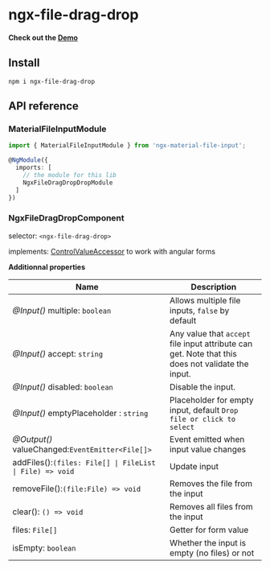# ngx-file-drag-drop

#### Check out the [Demo](https://stackblitz.com/edit/ngx-file-drag-drop)

## Install

```
npm i ngx-file-drag-drop
```

## API reference

### MaterialFileInputModule

```ts
import { MaterialFileInputModule } from 'ngx-material-file-input';

@NgModule({
  imports: [
    // the module for this lib
    NgxFileDragDropDropModule
  ]
})
```

### NgxFileDragDropComponent

selector: `<ngx-file-drag-drop>`

implements: [ControlValueAccessor](https://angular.io/api/forms/ControlValueAccessor) to work with angular forms

**Additionnal properties**

| Name                                                     | Description                                                                                       |
| ---------------------------------------------------------|-------------------------------------------------------------------------------------------------- |
| _@Input()_ multiple: `boolean`                           | Allows multiple file inputs, `false` by default                                                   |
| _@Input()_ accept: `string`                              | Any value that `accept` file input attribute can get. Note that this does not validate the input. |
| _@Input()_ disabled: `boolean`                           | Disable the input.                                                                                |
| _@Input()_ emptyPlaceholder : `string`                   | Placeholder for empty input, default `Drop file or click to select`                               |
| _@Output()_ valueChanged:`EventEmitter<File[]>`          | Event emitted when input value changes                                                            |
| addFiles():`(files: File[] \| FileList \| File) => void` | Update input                                                                                      |
| removeFile():`(file:File) => void`                       | Removes the file from the input                                                                   |
| clear(): `() => void`                                    | Removes all files from the input                                                                  |
| files: `File[]`                                          | Getter for form value                                                                             |
| isEmpty: `boolean`                                       | Whether the input is empty (no files) or not                                                      |

